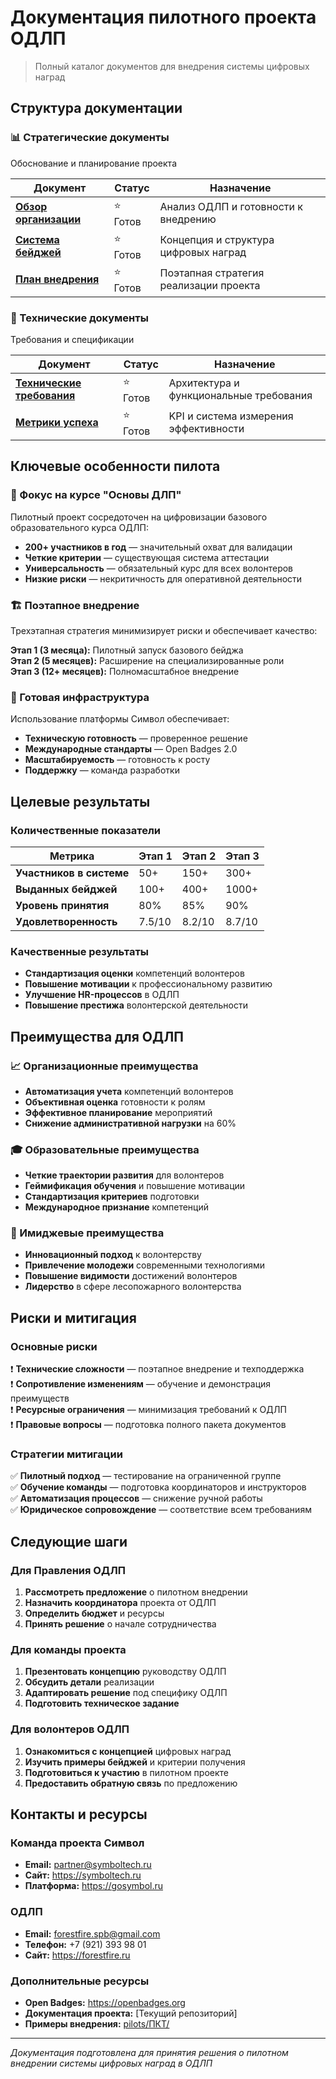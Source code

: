 # Документация пилотного проекта ОДЛП

> Полный каталог документов для внедрения системы цифровых наград

## Структура документации

### 📊 Стратегические документы
Обоснование и планирование проекта

| Документ | Статус | Назначение |
|----------|---------|------------|
| [**Обзор организации**](01-обзор-организации.md) | ⭐ Готов | Анализ ОДЛП и готовности к внедрению |
| [**Система бейджей**](02-система-бейджей.md) | ⭐ Готов | Концепция и структура цифровых наград |
| [**План внедрения**](03-план-внедрения.md) | ⭐ Готов | Поэтапная стратегия реализации проекта |

### 🔧 Технические документы
Требования и спецификации

| Документ | Статус | Назначение |
|----------|---------|------------|
| [**Технические требования**](04-технические-требования.md) | ⭐ Готов | Архитектура и функциональные требования |
| [**Метрики успеха**](05-метрики-успеха.md) | ⭐ Готов | KPI и система измерения эффективности |

## Ключевые особенности пилота

### 🎯 Фокус на курсе "Основы ДЛП"
Пилотный проект сосредоточен на цифровизации базового образовательного курса ОДЛП:
- **200+ участников в год** — значительный охват для валидации
- **Четкие критерии** — существующая система аттестации
- **Универсальность** — обязательный курс для всех волонтеров
- **Низкие риски** — некритичность для оперативной деятельности

### 🏗️ Поэтапное внедрение
Трехэтапная стратегия минимизирует риски и обеспечивает качество:

**Этап 1 (3 месяца):** Пилотный запуск базового бейджа  
**Этап 2 (5 месяцев):** Расширение на специализированные роли  
**Этап 3 (12+ месяцев):** Полномасштабное внедрение

### 🔧 Готовая инфраструктура
Использование платформы Символ обеспечивает:
- **Техническую готовность** — проверенное решение
- **Международные стандарты** — Open Badges 2.0
- **Масштабируемость** — готовность к росту
- **Поддержку** — команда разработки

## Целевые результаты

### Количественные показатели
| Метрика | Этап 1 | Этап 2 | Этап 3 |
|---------|--------|--------|--------|
| **Участников в системе** | 50+ | 150+ | 300+ |
| **Выданных бейджей** | 100+ | 400+ | 1000+ |
| **Уровень принятия** | 80% | 85% | 90% |
| **Удовлетворенность** | 7.5/10 | 8.2/10 | 8.7/10 |

### Качественные результаты
- **Стандартизация оценки** компетенций волонтеров
- **Повышение мотивации** к профессиональному развитию
- **Улучшение HR-процессов** в ОДЛП
- **Повышение престижа** волонтерской деятельности

## Преимущества для ОДЛП

### 📈 Организационные преимущества
- **Автоматизация учета** компетенций волонтеров
- **Объективная оценка** готовности к ролям
- **Эффективное планирование** мероприятий
- **Снижение административной нагрузки** на 60%

### 🎓 Образовательные преимущества
- **Четкие траектории развития** для волонтеров
- **Геймификация обучения** и повышение мотивации
- **Стандартизация критериев** подготовки
- **Международное признание** компетенций

### 🌟 Имиджевые преимущества
- **Инновационный подход** к волонтерству
- **Привлечение молодежи** современными технологиями
- **Повышение видимости** достижений волонтеров
- **Лидерство** в сфере лесопожарного волонтерства

## Риски и митигация

### Основные риски
❗ **Технические сложности** — поэтапное внедрение и техподдержка  
❗ **Сопротивление изменениям** — обучение и демонстрация преимуществ  
❗ **Ресурсные ограничения** — минимизация требований к ОДЛП  
❗ **Правовые вопросы** — подготовка полного пакета документов

### Стратегии митигации
✅ **Пилотный подход** — тестирование на ограниченной группе  
✅ **Обучение команды** — подготовка координаторов и инструкторов  
✅ **Автоматизация процессов** — снижение ручной работы  
✅ **Юридическое сопровождение** — соответствие всем требованиям

## Следующие шаги

### Для Правления ОДЛП
1. **Рассмотреть предложение** о пилотном внедрении
2. **Назначить координатора** проекта от ОДЛП
3. **Определить бюджет** и ресурсы
4. **Принять решение** о начале сотрудничества

### Для команды проекта
1. **Презентовать концепцию** руководству ОДЛП
2. **Обсудить детали** реализации
3. **Адаптировать решение** под специфику ОДЛП
4. **Подготовить техническое задание**

### Для волонтеров ОДЛП
1. **Ознакомиться с концепцией** цифровых наград
2. **Изучить примеры бейджей** и критерии получения
3. **Подготовиться к участию** в пилотном проекте
4. **Предоставить обратную связь** по предложению

## Контакты и ресурсы

### Команда проекта Символ
- **Email:** partner@symboltech.ru
- **Сайт:** https://symboltech.ru
- **Платформа:** https://gosymbol.ru

### ОДЛП
- **Email:** forestfire.spb@gmail.com
- **Телефон:** +7 (921) 393 98 01
- **Сайт:** https://forestfire.ru

### Дополнительные ресурсы
- **Open Badges:** https://openbadges.org
- **Документация проекта:** [Текущий репозиторий]
- **Примеры внедрения:** [pilots/ПКТ/](../../ПКТ/)

---

*Документация подготовлена для принятия решения о пилотном внедрении системы цифровых наград в ОДЛП*
